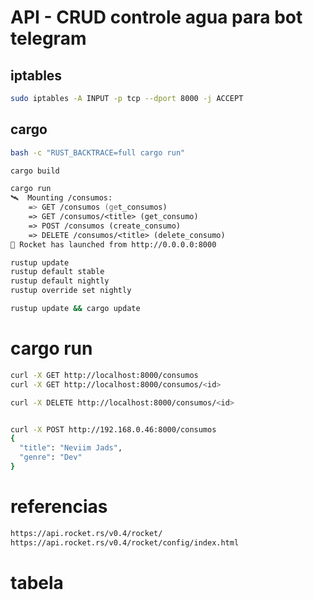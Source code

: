 # API - CRUD controle agua para bot telegram

## iptables
```zsh
sudo iptables -A INPUT -p tcp --dport 8000 -j ACCEPT
```

## cargo
```zsh
bash -c "RUST_BACKTRACE=full cargo run"

cargo build 

cargo run
🛰  Mounting /consumos:
    => GET /consumos (get_consumos)
    => GET /consumos/<title> (get_consumo)
    => POST /consumos (create_consumo)
    => DELETE /consumos/<title> (delete_consumo)
🚀 Rocket has launched from http://0.0.0.0:8000
```

```zsh
rustup update
rustup default stable
rustup default nightly
rustup override set nightly

rustup update && cargo update
```

# cargo run
```zsh
curl -X GET http://localhost:8000/consumos 
curl -X GET http://localhost:8000/consumos/<id>

curl -X DELETE http://localhost:8000/consumos/<id>


curl -X POST http://192.168.0.46:8000/consumos
{
  "title": "Neviim Jads",
  "genre": "Dev"
}
```


# referencias
```txt
https://api.rocket.rs/v0.4/rocket/
https://api.rocket.rs/v0.4/rocket/config/index.html
```

# tabela

